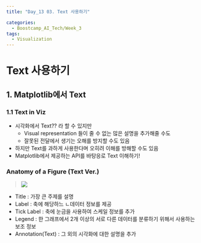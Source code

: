 ```yaml
---
title: "Day_13 03. Text 사용하기"

categories:
  - Boostcamp_AI_Tech/Week_3
tags:
  - Visualization
---
```


# Text 사용하기

## 1. Matplotlib에서 Text

### 1.1 Text in Viz

- 시각화에서 Text?? 라 할 수 있지만
  - Visual representation 들이 줄 수 없는 많은 설명을 추가해줄 수도
  - 잘못된 전달에서 생기는 오해를 방지할 수도 있음
- 하지만 Text를 과하게 사용한다며 오히려 이해를 방해할 수도 있음
- Matplotlib에서 제공하는 API를 바탕응로 Text 이해하기!

### Anatomy of a Figure (Text Ver.)

> ![]({{site.url}}/assets/images/2021-08-19-08-56-36.png)

- Title : 가장 큰 주제를 설명
- Label : 축에 해당하느 ㄴ데이터 정보를 제공
- Tick Label : 축에 눈금을 사용하여 스케일 정보를 추가
- Legend : 한 그래프에서 2개 이상의 서로 다른 데이터를 분류하기 위해서 사용하는 보조 정보
- Annotation(Text) : 그 외의 시각화에 대한 설명을 추가

